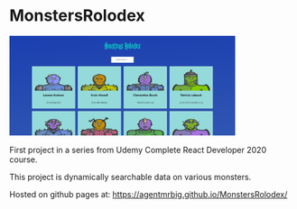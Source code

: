 # MonstersRolodex

<img style="margin: auto;" src="sample.png" width="400">

First project in a series from Udemy Complete React Developer 2020 course.

This project is dynamically searchable data on various monsters.

Hosted on github pages at: <https://agentmrbig.github.io/MonstersRolodex/>
